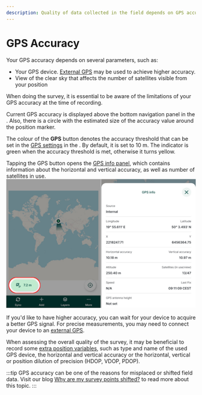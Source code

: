 ```yaml
---
description: Quality of data collected in the field depends on GPS accuracy. The mobile app displays real-time accuracy and offers more information in the GPS info panel.
---
```


# GPS Accuracy

Your GPS accuracy depends on several parameters, such as:
- Your GPS device. [External GPS](../external_gps/) may be used to achieve higher accuracy.
- View of the clear sky that affects the number of satellites visible from your position 

When doing the survey, it is essential to be aware of the limitations of your GPS accuracy at the time of recording. 

Current GPS accuracy is displayed above the bottom navigation panel in the <MobileAppNameShort />. Also, there is a circle with the estimated size of the accuracy value around the position marker. 

The colour of the **GPS** button denotes the accuracy threshold that can be set in the [GPS settings](../mobile-app-ui/#gps-settings) in the <MobileAppNameShort />. By default, it is set to 10 m. The indicator is green when the accuracy threshold is met, otherwise it turns yellow.

Tapping the GPS button opens the [GPS info panel](../mobile-app-ui/#current-position-and-gps-info), which contains information about the horizontal and vertical accuracy, as well as number of satellites in use.
![GPS accuracy and GPS info in Mergin Maps mobile app](../mobile-app-ui/mobile-app-gps-info.jpg "GPS accuracy and GPS info in Mergin Maps mobile app")

If you'd like to have higher accuracy, you can wait for your device to acquire a better GPS signal. For precise measurements, you may need to connect your device to an [external GPS](../external_gps/).

When assessing the overall quality of the survey, it may be beneficial to record some [extra position variables](../../layer/position_variables/), such as type and name of the used GPS device, the horizontal and vertical accuracy or the horizontal, vertical or position dilution of precision (HDOP, VDOP, PDOP). 


:::tip
GPS accuracy can be one of the reasons for misplaced or shifted field data. Visit our blog [Why are my survey points shifted?](https://www.lutraconsulting.co.uk/blog/2021/04/21/projections-field/) to read more about this topic.
:::
